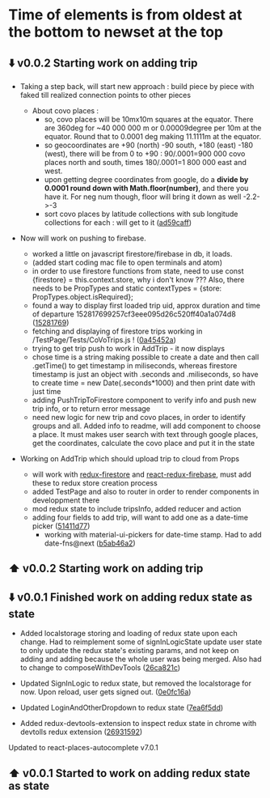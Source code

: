 # Time of elements is from oldest at the bottom to newset at the top

## :arrow_down: v0.0.2 Starting work on adding trip

- Taking a step back, will start new approach : build piece by piece with faked till realized connection points to other pieces

  - About covo places :
    - so, covo places will be 10mx10m squares at the equator. There are 360deg for ~40 000 000 m or 0.00009degree per 10m at the equator. Round that to 0.0001 deg making 11.1111m at the equator.
    - so geocoordinates are +90 (north) -90 south, +180 (east) -180 (west), there will be from 0 to +90 : 90/.0001=900 000 covo places north and south, times 180/.0001=1 800 000 east and west.
    - upon getting degree coordinates from google, do a **divide by 0.0001 round down with Math.floor(number)**, and there you have it. For neg num though, floor will bring it down as well -2.2->-3
    - sort covo places by latitude collections with sub longitude collections for each : will get to it ([ad59caff](https://github.com/CoVoCre/CoVoBETA/commit/ad59caffcc2bc088c9500976ee465e94cebe76bb))

- Now will work on pushing to firebase.

  - worked a little on javascript firestore/firebase in db, it loads.
  - (added start coding mac file to open terminals and atom)
  - in order to use firestore functions from state, need to use const {firestore} = this.context.store, why i don't know ??? Also, there needs to be PropTypes and static contextTypes = {store: PropTypes.object.isRequired};
  - found a way to display first loaded trip uid, approx duration and time of departure 152817699257cf3eee095d26c520ff40a1a074d8 ([15281769](https://github.com/CoVoCre/CoVoBETA/commit/152817699257cf3eee095d26c520ff40a1a074d8))
  - fetching and displaying of firestore trips working in /TestPage/Tests/CoVoTrips.js ! ([0a45452a](https://github.com/CoVoCre/CoVoBETA/commit/0a45452a17342383ffeee8d55c43c8a9eb393d54))
  - trying to get trip push to work in AddTrip - it now displays
  - chose time is a string making possible to create a date and then call .getTime() to get timestamp in miliseconds, whereas firestore timestamp is just an object with .seconds and .miliseconds, so have to create time = new Date(.seconds\*1000) and then print date with just time
  - adding PushTripToFirestore component to verify info and push new trip info, or to return error message
  - need new logic for new trip and covo places, in order to identify groups and all. Added info to readme, will add component to choose a place. It must makes user search with text through google places, get the coordinates, calculate the covo place and put it in the state

- Working on AddTrip which should upload trip to cloud from Props

  - will work with [redux-firestore](https://github.com/CoVoCre/redux-firestore) and [react-redux-firebase](https://github.com/CoVoCre/react-redux-firebase), must add these to redux store creation process
  - added TestPage and also to router in order to render components in developpment there
  - mod redux state to include tripsInfo, added reducer and action
  - adding four fields to add trip, will want to add one as a date-time picker ([51411d77](https://github.com/CoVoCre/CoVoBETA/commit/51411d775dfe35d838acda603b88eb72792588a4))
    - working with material-ui-pickers for date-time stamp. Had to add date-fns@next ([b5ab46a2](https://github.com/CoVoCre/CoVoBETA/commit/b5ab46a20f04772ce2ffdd5716cea25838788bfe))

## :arrow_up: v0.0.2 Starting work on adding trip

## :arrow_down: v0.0.1 Finished work on adding redux state as state

- Added localstorage storing and loading of redux state upon each change.
  Had to reimplement some of signInLogicState update user state to only update the redux state's existing params, and not keep on adding and adding because the whole user was being merged. Also had to change to composeWithDevTools ([26ca821c](https://github.com/CoVoCre/CoVoBETA/commit/26ca821c10de4f959d5e71eccfeaec8cc8f00088))

- Updated SignInLogic to redux state, but removed the localstorage for now. Upon reload, user gets signed out. ([0e0fc16a](https://github.com/CoVoCre/CoVoBETA/commit/0e0fc16a0473bcf612cb9d5f12d8a7a6132c2cba))

- Updated LoginAndOtherDropdown to redux state ([7ea6f5dd](https://github.com/CoVoCre/CoVoBETA/commit/7ea6f5dd3a4f97681fba80181ab4c9fed89a79f9))

- Added redux-devtools-extension to inspect redux state in chrome with devtolls redux extension ([26931592](https://github.com/CoVoCre/CoVoBETA/commit/269315926b50fdb199967e17aa3292e051a81444))

Updated to react-places-autocomplete v7.0.1

## :arrow_up: v0.0.1 Started to work on adding redux state as state

